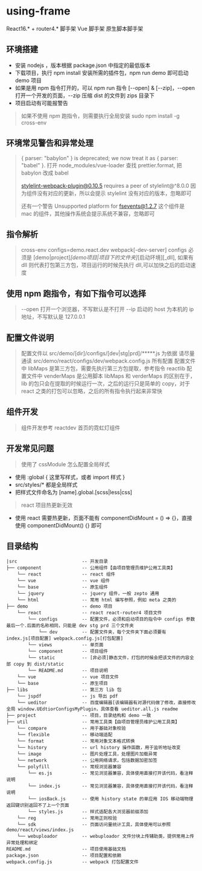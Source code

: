 # using-frame

React16.* + router4.* 脚手架
Vue 脚手架
原生脚本脚手架



## 环境搭建

- 安装 nodejs ，版本根据 package.json 中指定的最低版本
- 下载项目，执行 npm install 安装所需的插件包，npm run demo 即可启动 demo 项目
- 如果是用 npm 指令打开的，可以 npm run 指令 [--open] & [--zip]，--open 打开一个开发的页面，--zip 压缩 dist 的文件到 zips 目录下
- 项目启动有可能报警告


> 如果不使用 npm 跑指令，则需要执行全局安装 sudo npm install -g cross-env



## 环境常见警告和异常处理

> { parser: "babylon" } is deprecated; we now treat it as { parser: "babel" }.
> 打开 node_modules/vue-loader 查找 prettier.format, 把 babylon 改成 babel
>
> stylelint-webpack-plugin@0.10.5 requires a peer of stylelint@^8.0.0
> 因为组件没有对应的更新，所以会提示 stylelint 没有对应的版本，忽略即可
>
> 还有一个警告 Unsupported platform for fsevents@1.2.7
> 这个组件是 mac 的组件，其他操作系统会提示系统不兼容，忽略即可


## 指令解析

> cross-env configs=demo.react.dev webpack[-dev-server]
> configs 必须是 [demo|project]_[demo项目|项目下的文件夹]_[启动环境][_dll], 如果有 dll 则代表打包第三方包，项目运行的时候先执行 dll,可以加快之后的启动速度



## 使用 npm 跑指令，有如下指令可以选择

> --open 打开一个浏览器，不写默认是不打开
> --ip 启动的 host 为本机的 ip 地址，不写默认是 127.0.0.1



## 配置文件说明

> 配置文件以 src/demo/[dir]/configs/[dev|stg|prd]/*****.js 为依据
> 请尽量通读 src/demo/react/configs/dev/webpack.config.js 所有配置
> 配置文件中 libMaps 是第三方包，需要先执行第三方包提取，参考指令 reactlib
> 配置文件中 venderMaps 是公用脚本
> libMaps 和 verderMaps 的区别在于，lib 的包只会在提取的时候运行一次，之后的运行只是简单的 copy，对于 react 之类的打包可以忽略，之后的所有指令执行起来非常快



## 组件开发

> 组件开发参考 reactdev 首页的霓虹灯组件



## 开发常见问题

> 使用了 cssModule 怎么配置全局样式

- 使用 :global { 这里写样式，或者 import 样式 }
- src/styles/* 都是全局样式
- 把样式文件命名为 [name].global.[scss|less|css]


> react 项目热更新无效

- 使用 react 需要热更新，页面不能有 componentDidMount = () => {}，直接使用 componentDidMount() {} 即可



## 目录结构

```
|src                        -- 开发目录
├── component               -- 公用组件【由项目管理员维护公用工具类】
    └── react               -- react 组件
    └── vue                 -- vue 组件
    └── base                -- 原生组件
    └── jquery              -- jquery 组件，一般 zepto 通用
    └── html                -- 常用 html 编写参照，例如 meta 之类的
├── demo                    -- demo 项目    
    └── react               -- react react-router4 项目文件
        └── configs         -- 配置文件，必须和启动项目的指令中 configs 参数最后一个.后面的名称相同，只能是 dev stg prd 三个文件夹
            └── dev         -- 配置文件夹，每个文件夹下面必须要有 index.js[项目配置] webpack.config.js[打包配置]
        └── views           -- 单页面
        └── component       -- 项目组件
        └── static          -- [非必须]静态文件，打包的时候会把该文件的内容全部 copy 到 dist/static
        └── README.md       -- 项目说明
    └── vue                 -- vue 项目文件
    └── base                -- 原生项目
├── libs                    -- 第三方 lib 包
    └── jspdf               -- js 导出 pdf
    └── ueditor             -- 百度编辑器[该编辑器有对源代码做了修改，直接修改全局 window.UEdtiorConfigsMyPlugin，具体查看 ueditor.all.js readme
├── project                 -- 项目，目录结构和 demo 一致
├── util                    -- 常用工具类【由项目管理员维护公用工具类】
    └── compare             -- 用于基础对象校验
    └── flexible            -- 移动端适配
    └── format              -- 常用对象文本格式转换
    └── history             -- url history 操作函数，用于监听地址改变
    └── image               -- 图片处理工具，处理图片加载异常
    └── network             -- 公用网络请求，包括数据加密加签
    └── polyfill            -- 常规浏览器兼容
        └── es.js           -- 常见浏览器兼容，具体使用直接打开该代码，看注释说明
        └── index.js        -- 常见浏览器兼容，具体使用直接打开该代码，看注释说明
        └── iosBack.js      -- 使用 history state 的单应用 IOS 移动端物理返回键识别返回不了上一个页面
        └── styles.js       -- 样式适配各大浏览器前缀添加
    └── reg                 -- 常用正则校验
    └── sdk                 -- 页面访问量统计工具，具体使用可以参照 demo/react/views/index.js
    └── webuploador         -- webuploador 文件分块上传辅助类，提供常用上传异常处理和绑定
README.md                   -- 项目使用基础文档
package.json                -- 项目配置和依赖
webpack.config.js           -- webpack 打包配置文件
```
